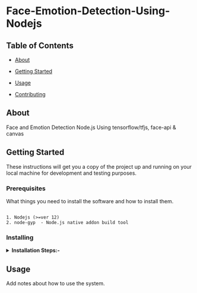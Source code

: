 # Face-Emotion-Detection-Using-Nodejs

  

## Table of Contents
  

-  [About](#about)

-  [Getting Started](#getting_started)

-  [Usage](#usage)

-  [Contributing](../CONTRIBUTING.md)

  

## About <a name = "about"></a>

  

Face and Emotion Detection Node.js Using tensorflow/tfjs, face-api & canvas

  

## Getting Started <a name = "getting_started"></a>

  

These instructions will get you a copy of the project up and running on your local machine for development and testing purposes.

  

### Prerequisites
  

What things you need to install the software and how to install them.
 

```

1. Nodejs (>=ver 12)
2. node-gyp  - Node.js native addon build tool

```

  

### Installing
<details><summary><b>Installation Steps:-</b></summary>

1. Install the dependencies :

    ```sh
    $ npm install
    ```

2. Open POSTMAN and ping  ` POST | http://localhost:3000/upload` with following config:

![Image of Postman](https://i.ibb.co/CPnhsM8/face-detection-nodejs-image-postman.png)

</details>

  

## Usage <a name = "usage"></a>

  

Add notes about how to use the system.